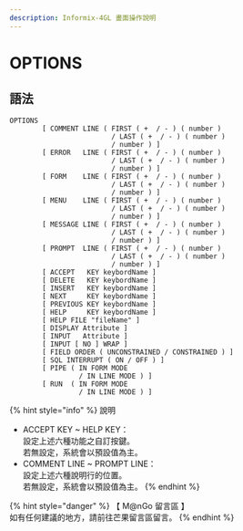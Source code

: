 ```yaml
---
description: Informix-4GL 畫面操作說明
---
```


# OPTIONS

## 語法

```inform7
OPTIONS
        [ COMMENT LINE ( FIRST ( +  / - ) ( number ) 
                         / LAST ( +  / - ) ( number )
                         / number ) ]
        [ ERROR   LINE ( FIRST ( +  / - ) ( number ) 
                         / LAST ( +  / - ) ( number )
                         / number ) ]
        [ FORM    LINE ( FIRST ( +  / - ) ( number ) 
                         / LAST ( +  / - ) ( number )
                         / number ) ]
        [ MENU    LINE ( FIRST ( +  / - ) ( number ) 
                         / LAST ( +  / - ) ( number )
                         / number ) ]
        [ MESSAGE LINE ( FIRST ( +  / - ) ( number ) 
                         / LAST ( +  / - ) ( number )
                         / number ) ]
        [ PROMPT  LINE ( FIRST ( +  / - ) ( number ) 
                         / LAST ( +  / - ) ( number )
                         / number ) ]
        [ ACCEPT   KEY keybordName ]
        [ DELETE   KEY keybordName ]
        [ INSERT   KEY keybordName ]
        [ NEXT     KEY keybordName ]
        [ PREVIOUS KEY keybordName ]
        [ HELP     KEY keybordName ]
        [ HELP FILE "fileName" ]
        [ DISPLAY Attribute ]
        [ INPUT   Attribute ]
        [ INPUT [ NO ] WRAP ]
        [ FIELD ORDER ( UNCONSTRAINED / CONSTRAINED ) ]
        [ SQL INTERRUPT ( ON / OFF ) ]
        [ PIPE ( IN FORM MODE
                 / IN LINE MODE ) ]
        [ RUN  ( IN FORM MODE
                 / IN LINE MODE ) ]
```

{% hint style="info" %}
說明

* ACCEPT KEY \~ HELP KEY：\
  設定上述六種功能之自訂按鍵。\
  若無設定，系統會以預設值為主。
* COMMENT LINE \~ PROMPT LINE：\
  設定上述六種說明行的位置。\
  若無設定，系統會以預設值為主。
{% endhint %}

{% hint style="danger" %}
【 M@nGo 留言區 】\
如有任何建議的地方，請前往芒果留言區留言。
{% endhint %}
